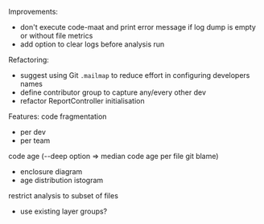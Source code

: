 Improvements:
- don't execute code-maat and print error message if log dump is empty or without file metrics
- add option to clear logs before analysis run

Refactoring:
- suggest using Git `.mailmap` to reduce effort in configuring developers names
- define contributor group to capture any/every other dev
- refactor ReportController initialisation

Features:
code fragmentation
- per dev
- per team

code age (--deep option => median code age per file git blame)
- enclosure diagram
- age distribution istogram

restrict analysis to subset of files
- use existing layer groups?
